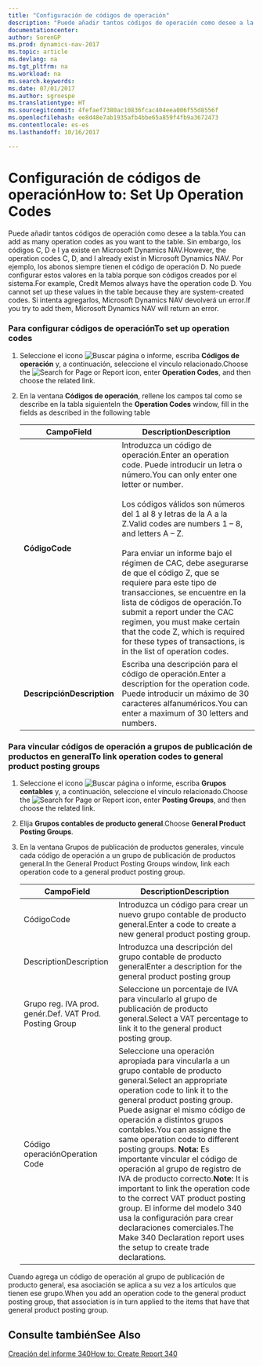 ```yaml
---
title: "Configuración de códigos de operación"
description: "Puede añadir tantos códigos de operación como desee a la tabla. Sin embargo, los códigos C, D e I ya existe en Microsoft Dynamics NAV. Por ejemplo, los abonos siempre tienen el código de operación D. No puede configurar estos valores en la tabla porque son códigos creados por el sistema. Si intenta agregarlos, Microsoft Dynamics NAV devolverá un error."
documentationcenter: 
author: SorenGP
ms.prod: dynamics-nav-2017
ms.topic: article
ms.devlang: na
ms.tgt_pltfrm: na
ms.workload: na
ms.search.keywords: 
ms.date: 07/01/2017
ms.author: sgroespe
ms.translationtype: HT
ms.sourcegitcommit: 4fefaef7380ac10836fcac404eea006f55d8556f
ms.openlocfilehash: ee8d48e7ab1935afb4bbe65a859f4fb9a3672473
ms.contentlocale: es-es
ms.lasthandoff: 10/16/2017

---
```

# <a name="how-to-set-up-operation-codes"></a><span data-ttu-id="6953d-106">Configuración de códigos de operación</span><span class="sxs-lookup"><span data-stu-id="6953d-106">How to: Set Up Operation Codes</span></span>
<span data-ttu-id="6953d-107">Puede añadir tantos códigos de operación como desee a la tabla.</span><span class="sxs-lookup"><span data-stu-id="6953d-107">You can add as many operation codes as you want to the table.</span></span> <span data-ttu-id="6953d-108">Sin embargo, los códigos C, D e I ya existe en Microsoft Dynamics NAV.</span><span class="sxs-lookup"><span data-stu-id="6953d-108">However, the operation codes C, D, and I already exist in Microsoft Dynamics NAV.</span></span> <span data-ttu-id="6953d-109">Por ejemplo, los abonos siempre tienen el código de operación D. No puede configurar estos valores en la tabla porque son códigos creados por el sistema.</span><span class="sxs-lookup"><span data-stu-id="6953d-109">For example, Credit Memos always have the operation code D. You cannot set up these values in the table because they are system-created codes.</span></span> <span data-ttu-id="6953d-110">Si intenta agregarlos, Microsoft Dynamics NAV devolverá un error.</span><span class="sxs-lookup"><span data-stu-id="6953d-110">If you try to add them, Microsoft Dynamics NAV will return an error.</span></span>  
  
### <a name="to-set-up-operation-codes"></a><span data-ttu-id="6953d-111">Para configurar códigos de operación</span><span class="sxs-lookup"><span data-stu-id="6953d-111">To set up operation codes</span></span>  
  
1.  <span data-ttu-id="6953d-112">Seleccione el icono ![Buscar página o informe](media/ui-search/search_small.png "icono Buscar página o informe"), escriba **Códigos de operación** y, a continuación, seleccione el vínculo relacionado.</span><span class="sxs-lookup"><span data-stu-id="6953d-112">Choose the ![Search for Page or Report](media/ui-search/search_small.png "Search for Page or Report icon") icon, enter **Operation Codes**, and then choose the related link.</span></span>  
  
2.  <span data-ttu-id="6953d-113">En la ventana **Códigos de operación**, rellene los campos tal como se describe en la tabla siguiente</span><span class="sxs-lookup"><span data-stu-id="6953d-113">In the **Operation Codes** window, fill in the fields as described in the following table</span></span>  
  
    |<span data-ttu-id="6953d-114">Campo</span><span class="sxs-lookup"><span data-stu-id="6953d-114">Field</span></span>|<span data-ttu-id="6953d-115">Description</span><span class="sxs-lookup"><span data-stu-id="6953d-115">Description</span></span>|  
    |---------------------------------|---------------------------------------|  
    |<span data-ttu-id="6953d-116">**Código**</span><span class="sxs-lookup"><span data-stu-id="6953d-116">**Code**</span></span>|<span data-ttu-id="6953d-117">Introduzca un código de operación.</span><span class="sxs-lookup"><span data-stu-id="6953d-117">Enter an operation code.</span></span> <span data-ttu-id="6953d-118">Puede introducir un letra o número.</span><span class="sxs-lookup"><span data-stu-id="6953d-118">You can only enter one letter or number.</span></span><br /><br /> <span data-ttu-id="6953d-119">Los códigos válidos son números del 1 al 8 y letras de la A a la Z.</span><span class="sxs-lookup"><span data-stu-id="6953d-119">Valid codes are numbers 1 – 8, and letters A – Z.</span></span><br /><br /> <span data-ttu-id="6953d-120">Para enviar un informe bajo el régimen de CAC, debe asegurarse de que el código Z, que se requiere para este tipo de transacciones, se encuentre en la lista de códigos de operación.</span><span class="sxs-lookup"><span data-stu-id="6953d-120">To submit a report under the CAC regimen, you must make certain that the code Z, which is required for these types of transactions, is in the list of operation codes.</span></span>|  
    |<span data-ttu-id="6953d-121">**Descripción**</span><span class="sxs-lookup"><span data-stu-id="6953d-121">**Description**</span></span>|<span data-ttu-id="6953d-122">Escriba una descripción para el código de operación.</span><span class="sxs-lookup"><span data-stu-id="6953d-122">Enter a description for the operation code.</span></span> <span data-ttu-id="6953d-123">Puede introducir un máximo de 30 caracteres alfanuméricos.</span><span class="sxs-lookup"><span data-stu-id="6953d-123">You can enter a maximum of 30 letters and numbers.</span></span>|  
  
### <a name="to-link-operation-codes-to-general-product-posting-groups"></a><span data-ttu-id="6953d-124">Para vincular códigos de operación a grupos de publicación de productos en general</span><span class="sxs-lookup"><span data-stu-id="6953d-124">To link operation codes to general product posting groups</span></span>  
  
1.  <span data-ttu-id="6953d-125">Seleccione el icono ![Buscar página o informe](media/ui-search/search_small.png "icono Buscar página o informe"), escriba **Grupos contables** y, a continuación, seleccione el vínculo relacionado.</span><span class="sxs-lookup"><span data-stu-id="6953d-125">Choose the ![Search for Page or Report](media/ui-search/search_small.png "Search for Page or Report icon") icon, enter **Posting Groups**, and then choose the related link.</span></span>  
  
2.  <span data-ttu-id="6953d-126">Elija **Grupos contables de producto general**.</span><span class="sxs-lookup"><span data-stu-id="6953d-126">Choose **General Product Posting Groups**.</span></span>  
  
3.  <span data-ttu-id="6953d-127">En la ventana Grupos de publicación de productos generales, vincule cada código de operación a un grupo de publicación de productos general.</span><span class="sxs-lookup"><span data-stu-id="6953d-127">In the General Product Posting Groups window, link each operation code to a general product posting group.</span></span>  
  
    |<span data-ttu-id="6953d-128">Campo</span><span class="sxs-lookup"><span data-stu-id="6953d-128">Field</span></span>|<span data-ttu-id="6953d-129">Description</span><span class="sxs-lookup"><span data-stu-id="6953d-129">Description</span></span>|  
    |---------------------------------|---------------------------------------|  
    |<span data-ttu-id="6953d-130">Código</span><span class="sxs-lookup"><span data-stu-id="6953d-130">Code</span></span>|<span data-ttu-id="6953d-131">Introduzca un código para crear un nuevo grupo contable de producto general.</span><span class="sxs-lookup"><span data-stu-id="6953d-131">Enter a code to create a new general product posting group.</span></span>|  
    |<span data-ttu-id="6953d-132">Description</span><span class="sxs-lookup"><span data-stu-id="6953d-132">Description</span></span>|<span data-ttu-id="6953d-133">Introduzca una descripción del grupo contable de producto general</span><span class="sxs-lookup"><span data-stu-id="6953d-133">Enter a description for the general product posting group</span></span>|  
    |<span data-ttu-id="6953d-134">Grupo reg. IVA prod. genér.</span><span class="sxs-lookup"><span data-stu-id="6953d-134">Def. VAT Prod. Posting Group</span></span>|<span data-ttu-id="6953d-135">Seleccione un porcentaje de IVA para vincularlo al grupo de publicación de producto general.</span><span class="sxs-lookup"><span data-stu-id="6953d-135">Select a VAT percentage to link it to the general product posting group.</span></span>|  
    |<span data-ttu-id="6953d-136">Código operación</span><span class="sxs-lookup"><span data-stu-id="6953d-136">Operation Code</span></span>|<span data-ttu-id="6953d-137">Seleccione una operación apropiada para vincularla a un grupo contable de producto general.</span><span class="sxs-lookup"><span data-stu-id="6953d-137">Select an appropriate operation code to link it to the general product posting group.</span></span> <span data-ttu-id="6953d-138">Puede asignar el mismo código de operación a distintos grupos contables.</span><span class="sxs-lookup"><span data-stu-id="6953d-138">You can assigne the same operation code to different posting groups.</span></span> <span data-ttu-id="6953d-139">**Nota:** Es importante vincular el código de operación al grupo de registro de IVA de producto correcto.</span><span class="sxs-lookup"><span data-stu-id="6953d-139">**Note:**  It is important to link the operation code to the correct VAT product posting group.</span></span> <span data-ttu-id="6953d-140">El informe del modelo 340 usa la configuración para crear declaraciones comerciales.</span><span class="sxs-lookup"><span data-stu-id="6953d-140">The Make 340 Declaration report uses the setup to create trade declarations.</span></span>|  
  
 <span data-ttu-id="6953d-141">Cuando agrega un código de operación al grupo de publicación de producto general, esa asociación se aplica a su vez a los artículos que tienen ese grupo.</span><span class="sxs-lookup"><span data-stu-id="6953d-141">When you add an operation code to the general product posting group, that association is in turn applied to the items that have that general product posting group.</span></span>  
  
## <a name="see-also"></a><span data-ttu-id="6953d-142">Consulte también</span><span class="sxs-lookup"><span data-stu-id="6953d-142">See Also</span></span>  
 [<span data-ttu-id="6953d-143">Creación del informe 340</span><span class="sxs-lookup"><span data-stu-id="6953d-143">How to: Create Report 340</span></span>](how-to-create-report-340.md)
